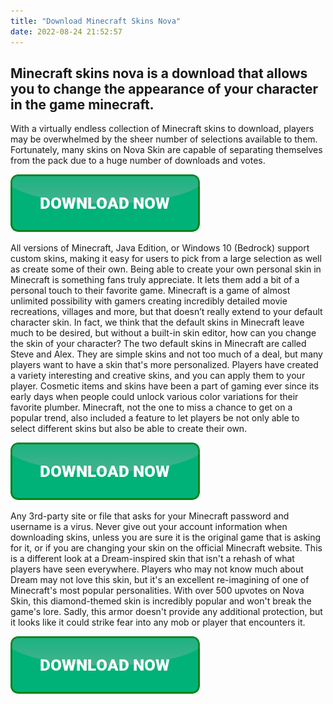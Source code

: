 ```yaml
---
title: "Download Minecraft Skins Nova"
date: 2022-08-24 21:52:57
---
```


## Minecraft skins nova is a download that allows you to change the appearance of your character in the game minecraft.

With a virtually endless collection of Minecraft skins to download, players may be overwhelmed by the sheer number of selections available to them. Fortunately, many skins on Nova Skin are capable of separating themselves from the pack due to a huge number of downloads and votes.

[![button](https://github.com/minecraftbay/minecraftbay.github.io/blob/main/dlbutton.png?raw=true)](https://minecraftsync.com/download-minecraft-skin)


All versions of Minecraft, Java Edition, or Windows 10 (Bedrock) support custom skins, making it easy for users to pick from a large selection as well as create some of their own. Being able to create your own personal skin in Minecraft is something fans truly appreciate. It lets them add a bit of a personal touch to their favorite game.
Minecraft is a game of almost unlimited possibility with gamers creating incredibly detailed movie recreations, villages and more, but that doesn’t really extend to your default character skin. In fact, we think that the default skins in Minecraft leave much to be desired, but without a built-in skin editor, how can you change the skin of your character?
The two default skins in Minecraft are called Steve and Alex. They are simple skins and not too much of a deal, but many players want to have a skin that's more personalized. Players have created a variety interesting and creative skins, and you can apply them to your player.
Cosmetic items and skins have been a part of gaming ever since its early days when people could unlock various color variations for their favorite plumber. Minecraft, not the one to miss a chance to get on a popular trend, also included a feature to let players be not only able to select different skins but also be able to create their own.

[![button](https://github.com/minecraftbay/minecraftbay.github.io/blob/main/dlbutton.png?raw=true)](https://minecraftsync.com/download-minecraft-skin)


Any 3rd-party site or file that asks for your Minecraft password and username is a virus. Never give out your account information when downloading skins, unless you are sure it is the original game that is asking for it, or if you are changing your skin on the official Minecraft website.
This is a different look at a Dream-inspired skin that isn't a rehash of what players have seen everywhere. Players who may not know much about Dream may not love this skin, but it's an excellent re-imagining of one of Minecraft's most popular personalities.
With over 500 upvotes on Nova Skin, this diamond-themed skin is incredibly popular and won't break the game's lore. Sadly, this armor doesn't provide any additional protection, but it looks like it could strike fear into any mob or player that encounters it.


[![button](https://github.com/minecraftbay/minecraftbay.github.io/blob/main/dlbutton.png?raw=true)](https://minecraftsync.com/download-minecraft-skin)